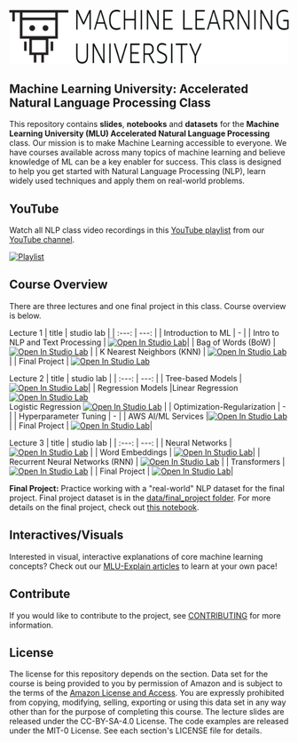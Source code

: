 ![logo](data/MLU_Logo.png)
## Machine Learning University: Accelerated Natural Language Processing Class

This repository contains __slides__, __notebooks__ and __datasets__ for the __Machine Learning University (MLU) Accelerated Natural Language Processing__ class. Our mission is to make Machine Learning accessible to everyone. We have courses available across many topics of machine learning and believe knowledge of ML can be a key enabler for success. This class is designed to help you get started with Natural Language Processing (NLP), learn widely used techniques and apply them on real-world problems.

## YouTube
Watch all NLP class video recordings in this [YouTube playlist](https://www.youtube.com/playlist?list=PL8P_Z6C4GcuWfAq8Pt6PBYlck4OprHXsw) from our [YouTube channel](https://www.youtube.com/channel/UC12LqyqTQYbXatYS9AA7Nuw/playlists).

[![Playlist](https://img.youtube.com/vi/0FXKbEgz-uU/0.jpg)](https://www.youtube.com/playlist?list=PL8P_Z6C4GcuWfAq8Pt6PBYlck4OprHXsw)

## Course Overview
There are three lectures and one final project in this class. Course overview is below.

Lecture 1
| title | studio lab |
| :---: | ---: |
| Introduction to ML | - |
| Intro to NLP and Text Processing | [![Open In Studio Lab](https://studiolab.sagemaker.aws/studiolab.svg)](https://studiolab.sagemaker.aws/import/github/aws-samples/aws-machine-learning-university-accelerated-nlp/blob/master/notebooks/MLA-NLP-Lecture1-Text-Process.ipynb)|
| Bag of Words (BoW) | [![Open In Studio Lab](https://studiolab.sagemaker.aws/studiolab.svg)](https://studiolab.sagemaker.aws/import/github/aws-samples/aws-machine-learning-university-accelerated-nlp/blob/master/notebooks/MLA-NLP-Lecture1-BOW.ipynb) |
| K Nearest Neighbors (KNN) | [![Open In Studio Lab](https://studiolab.sagemaker.aws/studiolab.svg)](https://studiolab.sagemaker.aws/import/github/aws-samples/aws-machine-learning-university-accelerated-nlp/blob/master/notebooks/MLA-NLP-Lecture1-KNN.ipynb) |
| Final Project | [![Open In Studio Lab](https://studiolab.sagemaker.aws/studiolab.svg)](https://studiolab.sagemaker.aws/import/github/aws-samples/aws-machine-learning-university-accelerated-nlp/blob/master/notebooks/MLA-NLP-Lecture1-Final-Project.ipynb)

Lecture 2
| title | studio lab |
| :---: | ---: |
| Tree-based Models | [![Open In Studio Lab](https://studiolab.sagemaker.aws/studiolab.svg)](https://studiolab.sagemaker.aws/import/github//aws-samples/aws-machine-learning-university-accelerated-nlp/blob/master/notebooks/MLA-NLP-Lecture2-Tree-Models.ipynb)|
| Regression Models |Linear Regression [![Open In Studio Lab](https://studiolab.sagemaker.aws/studiolab.svg)](https://studiolab.sagemaker.aws/import/github/aws-samples/aws-machine-learning-university-accelerated-nlp/blob/master/notebooks/MLA-NLP-Lecture2-Linear-Regression.ipynb) <br> Logistic Regression [![Open In Studio Lab](https://studiolab.sagemaker.aws/studiolab.svg)](https://studiolab.sagemaker.aws/import/github/aws-samples/aws-machine-learning-university-accelerated-nlp/blob/master/notebooks/MLA-NLP-Lecture2-Logistic-Regression.ipynb) |
| Optimization-Regularization | - |
| Hyperparameter Tuning | - |
| AWS AI/ML Services |[![Open In Studio Lab](https://studiolab.sagemaker.aws/studiolab.svg)](https://studiolab.sagemaker.aws/import/github/aws-samples/aws-machine-learning-university-accelerated-nlp/blob/master/notebooks/MLA-NLP-Lecture2-Sagemaker.ipynb) |
| Final Project | [![Open In Studio Lab](https://studiolab.sagemaker.aws/studiolab.svg)](https://studiolab.sagemaker.aws/import/github/aws-samples/aws-machine-learning-university-accelerated-nlp/blob/master/notebooks/MLA-NLP-Lecture2-Final-Project.ipynb)|

Lecture 3
| title | studio lab |
| :---: | ---: |
| Neural Networks | [![Open In Studio Lab](https://studiolab.sagemaker.aws/studiolab.svg)](https://studiolab.sagemaker.aws/import/github/aws-samples/aws-machine-learning-university-accelerated-nlp/blob/master/notebooks/MLA-NLP-Lecture3-Neural-Networks.ipynb) |
| Word Embeddings | [![Open In Studio Lab](https://studiolab.sagemaker.aws/studiolab.svg)](https://studiolab.sagemaker.aws/import/github/aws-samples/aws-machine-learning-university-accelerated-nlp/blob/master/notebooks/MLA-NLP-Lecture3-Word-Vectors.ipynb)|
| Recurrent Neural Networks (RNN) | [![Open In Studio Lab](https://studiolab.sagemaker.aws/studiolab.svg)](https://studiolab.sagemaker.aws/import/github//aws-samples/aws-machine-learning-university-accelerated-nlp/blob/master/notebooks/MLA-NLP-Lecture3-Recurrent-Neural-Networks.ipynb) |
| Transformers |[![Open In Studio Lab](https://studiolab.sagemaker.aws/studiolab.svg)](https://studiolab.sagemaker.aws/import/github/aws-samples/aws-machine-learning-university-accelerated-nlp/blob/master/notebooks/MLA-NLP-Lecture3-Neural-Networks.ipynb) |
| Final Project | [![Open In Studio Lab](https://studiolab.sagemaker.aws/studiolab.svg)](https://studiolab.sagemaker.aws/import/github/aws-samples/aws-machine-learning-university-accelerated-nlp/blob/master/notebooks/MLA-NLP-Lecture3-Final-Project.ipynb)|



__Final Project:__ Practice working with a "real-world" NLP dataset for the final project. Final project dataset is in the [data/final_project folder](https://github.com/aws-samples/aws-machine-learning-university-accelerated-nlp/tree/master/data/final_project). For more details on the final project, check out [this notebook](https://github.com/aws-samples/aws-machine-learning-university-accelerated-nlp/blob/master/notebooks/MLA-NLP-Lecture1-Final-Project.ipynb).

## Interactives/Visuals
Interested in visual, interactive explanations of core machine learning concepts? Check out our [MLU-Explain articles](https://mlu-explain.github.io/) to learn at your own pace! 

## Contribute
If you would like to contribute to the project, see [CONTRIBUTING](CONTRIBUTING.md) for more information.

## License
The license for this repository depends on the section.  Data set for the course is being provided to you by permission of Amazon and is subject to the terms of the [Amazon License and Access](https://www.amazon.com/gp/help/customer/display.html?nodeId=201909000). You are expressly prohibited from copying, modifying, selling, exporting or using this data set in any way other than for the purpose of completing this course. The lecture slides are released under the CC-BY-SA-4.0 License.  The code examples are released under the MIT-0 License. See each section's LICENSE file for details.
